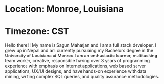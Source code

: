 # Location: Monroe, Louisiana
# Timezone: CST

Hello there !! My name is Sagun Maharjan and I am a full stack developer. I grew up in Nepal and am currently pursuaing my Bachelors degree in the University of Louisiana at Monroe.I am an enthusiastic learner, multitasking team worker, creative, responsible having over 3 years of programming experience with emphasis on Internet applications, web based server applications, UX/UI designs, and have hands-on experience with data mining, writing complex SQL queries, and quality assurance methodologies.
